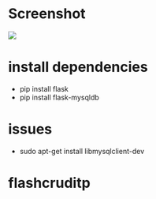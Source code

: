 # Screenshot
![](docs/screenshot.png)

# install dependencies
- pip install flask
- pip install flask-mysqldb

# issues
- sudo apt-get install libmysqlclient-dev
# flashcruditp
